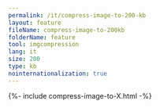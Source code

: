 ```yaml
---
permalink: /it/compress-image-to-200-kb
layout: feature
fileName: compress-image-to-200kb
folderName: feature
tool: imgcompression
lang: it
size: 200
type: kb
nointernationalization: true
---
```

{%- include compress-image-to-X.html -%}
      